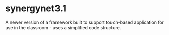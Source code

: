 # synergynet3.1
A newer version of a framework built to support touch-based application for use in the classroom - uses a simplified code structure.
